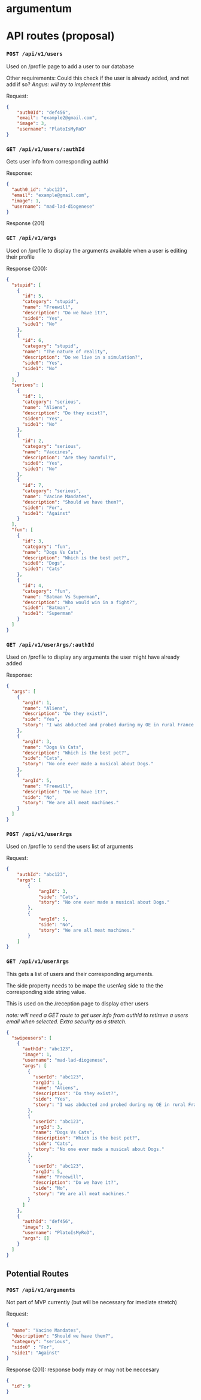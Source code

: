 # argumentum

# API routes (proposal)
### `POST /api/v1/users`

Used on /profile page to add a user to our database

Other requirements: Could this check if the user is already added, and not add if so? *Angus: will try to implement this*

Request:

```json
{
	"auth0Id": "def456",
	"email": "example2@gmail.com",
	"image": 3,
	"username": "PlatoIsMyRoD"
}
```

### `GET /api/v1/users/:authId`

Gets user info from corresponding authId

Response:

```json
{
  "auth0_id": "abc123",
  "email": "example@gmail.com",
  "image": 1,
  "username": "mad-lad-diogenese"
}
```

Response (201)

### `GET /api/v1/args`

Used on /profile to display the arguments available when a user is editing their profile

Response (200):

```json
{
  "stupid": [
    {
      "id": 5,
      "category": "stupid",
      "name": "Freewill",
      "description": "Do we have it?",
      "side0": "Yes",
      "side1": "No"
    },
    {
      "id": 6,
      "category": "stupid",
      "name": "The nature of reality",
      "description": "Do we live in a simulation?",
      "side0": "Yes",
      "side1": "No"
    }
  ],
  "serious": [
    {
      "id": 1,
      "category": "serious",
      "name": "Aliens",
      "description": "Do they exist?",
      "side0": "Yes",
      "side1": "No"
    },
    {
      "id": 2,
      "category": "serious",
      "name": "Vaccines",
      "description": "Are they harmful?",
      "side0": "Yes",
      "side1": "No"
    },
    {
      "id": 7,
      "category": "serious",
      "name": "Vacine Mandates",
      "description": "Should we have them?",
      "side0": "For",
      "side1": "Against"
    }
  ],
  "fun": [
    {
      "id": 3,
      "category": "fun",
      "name": "Dogs Vs Cats",
      "description": "Which is the best pet?",
      "side0": "Dogs",
      "side1": "Cats"
    },
    {
      "id": 4,
      "category": "fun",
      "name": "Batman Vs Superman",
      "description": "Who would win in a fight?",
      "side0": "Batman",
      "side1": "Superman"
    }
  ]
}
```

### `GET /api/v1/userArgs/:authId`

Used on /profile to display any arguments the user might have already added

Response:

```json
{
  "args": [
    {
      "argId": 1,
      "name": "Aliens",
      "description": "Do they exist?",
      "side": "Yes",
      "story": "I was abducted and probed during my OE in rural France."
    },
    {
      "argId": 3,
      "name": "Dogs Vs Cats",
      "description": "Which is the best pet?",
      "side": "Cats",
      "story": "No one ever made a musical about Dogs."
    },
    {
      "argId": 5,
      "name": "Freewill",
      "description": "Do we have it?",
      "side": "No",
      "story": "We are all meat machines."
    }
  ]
}
```

### `POST /api/v1/userArgs`

Used on /profile to send the users list of arguments

Request:

```json
{
	"authId": "abc123",
	"args": [
		{
			"argId": 3,
			"side": "Cats",
			"story": "No one ever made a musical about Dogs."
		},
		{
			"argId": 5,
			"side": "No",
			"story": "We are all meat machines."
		}
	]
}
```

### `GET /api/v1/userArgs`

This gets a list of users and their corresponding arguments.

The side property needs to be mape the userArg side to the the corresponding side string value.

This is used on the /reception page to display other users

*note: will need a GET route to get user info from authId to retireve a users email when selected. Extra security as a stretch.*

```json
{
  "swipeusers": [
    {
      "authId": "abc123",
      "image": 1,
      "username": "mad-lad-diogenese",
      "args": [
        {
          "userId": "abc123",
          "argId": 1,
          "name": "Aliens",
          "description": "Do they exist?",
          "side": "Yes",
          "story": "I was abducted and probed during my OE in rural France."
        },
        {
          "userId": "abc123",
          "argId": 3,
          "name": "Dogs Vs Cats",
          "description": "Which is the best pet?",
          "side": "Cats",
          "story": "No one ever made a musical about Dogs."
        },
        {
          "userId": "abc123",
          "argId": 5,
          "name": "Freewill",
          "description": "Do we have it?",
          "side": "No",
          "story": "We are all meat machines."
        }
      ]
    },
    {
      "authId": "def456",
      "image": 3,
      "username": "PlatoIsMyRoD",
      "args": []
    }
  ]
}
```
## Potential Routes

### `POST /api/v1/arguments`
Not part of MVP currently (but will be necessary for imediate stretch)

Request:

```json
{
  "name": "Vacine Mandates",
  "description": "Should we have them?",
  "category": "serious",
  "side0" : "For",
  "side1": "Against"
}
```

Response (201):
response body may or may not be neccesary
```json
{
  "id": 9
}
```